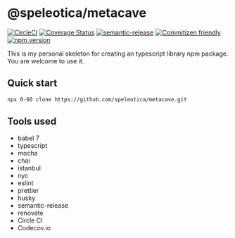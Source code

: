 # @speleotica/metacave

[![CircleCI](https://circleci.com/gh/speleotica/metacave.svg?style=svg)](https://circleci.com/gh/speleotica/metacave)
[![Coverage Status](https://codecov.io/gh/speleotica/metacave/branch/master/graph/badge.svg)](https://codecov.io/gh/speleotica/metacave)
[![semantic-release](https://img.shields.io/badge/%20%20%F0%9F%93%A6%F0%9F%9A%80-semantic--release-e10079.svg)](https://github.com/semantic-release/semantic-release)
[![Commitizen friendly](https://img.shields.io/badge/commitizen-friendly-brightgreen.svg)](http://commitizen.github.io/cz-cli/)
[![npm version](https://badge.fury.io/js/%40speleotica%2Fmetacave.svg)](https://badge.fury.io/js/%40speleotica%2Fmetacave)

This is my personal skeleton for creating an typescript library npm package. You are welcome to use it.

## Quick start

```sh
npx 0-60 clone https://github.com/speleotica/metacave.git
```

## Tools used

- babel 7
- typescript
- mocha
- chai
- istanbul
- nyc
- eslint
- prettier
- husky
- semantic-release
- renovate
- Circle CI
- Codecov.io
